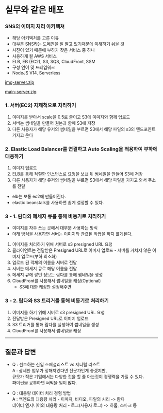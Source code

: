 # 실무와 같은 배포

### SNS의 이미지 처리 아키텍쳐

- 해당 아키텍처를 고른 이유
- 대부분 SNS라는 도메인을 잘 알고 있기때문에 이해하기 쉬울 것
- 사진이 있기 때문에 부하가 잦은 서비스 중 하나
- 사용하게 될 AWS 서비스
- ELB, EB (EC2), S3, SQS, CloudFront, SSM
- 구성 언어 및 프레임워크
- NodeJS V14, Serverless

[img-server.zip](https://s3-us-west-2.amazonaws.com/secure.notion-static.com/4a72eef2-f2de-4282-ba3d-cb01420584f7/img-server.zip)

[main-server.zip](https://s3-us-west-2.amazonaws.com/secure.notion-static.com/fc4bea0e-23f6-4103-8380-ac4f425a8dd7/main-server.zip)  


### 1. 서버(EC2) 자제척으로 처리하기

1. 이미지를 받아서 scale을 0.5로 줄이고 S3에 이미지와 함께 업로드
2. 서버는 썸네일을 만들어 원본과 함께 S3에 저장
3. 다른 사용자가 해당 유저의 썸네일을 부르면 S3에서 해당 파일의 s3의 엔드포인트 가지고 온다

### 2. Elastic Load Balancer를 연결하고 Auto Scaling을 적용하여 부하에 대응하기

1. 이미지 업로드
2. ELB를 통해 적절한 인스턴스로 요청을 보낸 뒤 썸네일을 만들어 S3에 저장
3. 다른 사용자가 해당 유저의 썸네일을 부르면 S3에서 해당 파일을 가지고 와서 주소를 전달

- elb는 보통 ec2에 만들어진다.  
- elastic beanstalk를 사용하면 쉽게 설정할 수 있다.  


### 3 - 1. 람다와 메세지 큐를 통해 비동기로 처리하기
- 이미지를 자주 쓰는 곳에서 대부분 사용하는 방식
- 아래 방식을 사용하면 서버는 이미지와 관련된 작업을 하지 않게된다.  

1. 이미지를 처리하기 위해 서버로 s3 presigned URL 요청
2. 클라이언트는 전달받은 Presigned URL로 이미지 업로드 - 서버를 거치지 않은 이미지 업로드(부하 최소화)
3. 업로드 된 객체의 이름을 서버로 전달
4. 서버는 메세지 큐로 해당 이름을 전달
5. 메세지 큐에 쌓인 정보는 람다를 통해 썸네일을 생성
6. CloudFront를 사용해서 썸네일을 캐싱(Optional)
    - S3에 대한 캐싱만 설정해주면

### 3 - 2. 람다와 S3 트리거를 통해 비동기로 처리하기

1. 이미지를 하기 위해 서버로 s3 presigned URL 요청
2. 전달받은 Presigned URL로 이미지 업로드
3. S3 트리거를 통해 람다를 실행하여 썸네일을 생성
4. CloudFront를 사용해서 썸네일을 캐싱

---

## 질문과 답변
- Q : 선호하는 신입 스페셜리스트 vs 제너럴 리스트  
A : 상세한 업무가 정해져있다면 전문가인게 좋겠지만,  
규모가 작은 기업에서는 다양한 것을 할 줄 아는것이 경쟁력을 가질 수 있다.  
파이썬을 공부하면 써먹을 일이 많다.

- Q : 대용량 데이터 처리 경험 방법  
A : 백엔드의 대용량 처리 - 이미지, 비디오, 파일의 처리 -> 람다  
   데이터 엔지니어의 대용량 처리 - 로그(사용자 로그) -> 하둡, 스파크 등